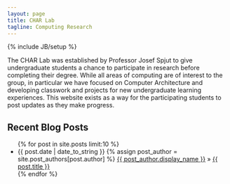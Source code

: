 ```yaml
---
layout: page
title: CHAR Lab
tagline: Computing Research
---
```

{% include JB/setup %}

The CHAR Lab was established by Professor Josef Spjut to give
undergraduate students a chance to participate in research before
completing their degree.
While all areas of computing are of interest to the group, in
particular we have focused on Computer Architecture and developing
classwork and projects for new undergraduate learning experiences.
This website exists as a way for the participating students to post
updates as they make progress.

## Recent Blog Posts

  <ul class="posts">
  {% for post in site.posts limit:10 %}
    <li><span>{{ post.date | date_to_string }}</span> 
      <span>
	{% assign post_author = site.post_authors[post.author] %}
	<a href="{{ site.url }}/people.html#{{ post.author }}">
	  {{ post_author.display_name }}</a>
      </span>&raquo;
    <a href="{{ BASE_PATH }}{{ post.url }}">{{ post.title }}</a></li>
  {% endfor %}
  </ul>


